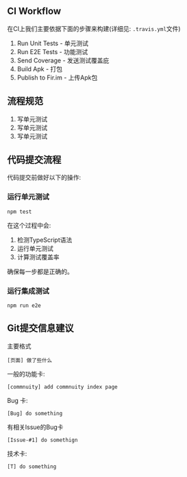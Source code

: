 CI Workflow
---

在CI上我们主要依据下面的步骤来构建(详细见: ``.travis.yml``文件)

1. Run Unit Tests - 单元测试
2. Run E2E Tests - 功能测试
3. Send Coverage - 发送测试覆盖庇
4. Build Apk - 打包
5. Publish to Fir.im - 上传Apk包


流程规范
---

1. 写单元测试
2. 写单元测试
3. 写单元测试

代码提交流程
---

代码提交前做好以下的操作:

### 运行单元测试

```
npm test
```

在这个过程中会:

1. 检测TypeScript语法
2. 运行单元测试
3. 计算测试覆盖率

确保每一步都是正确的。

### 运行集成测试

```
npm run e2e
```

Git提交信息建议
---

主要格式

```
[页面] 做了些什么
```

一般的功能卡:

```
[commnuity] add commnuity index page
```


Bug 卡:

```
[Bug] do something
```

有相关Issue的Bug卡

```
[Issue-#1] do somethign
```

技术卡:

```
[T] do something
```
